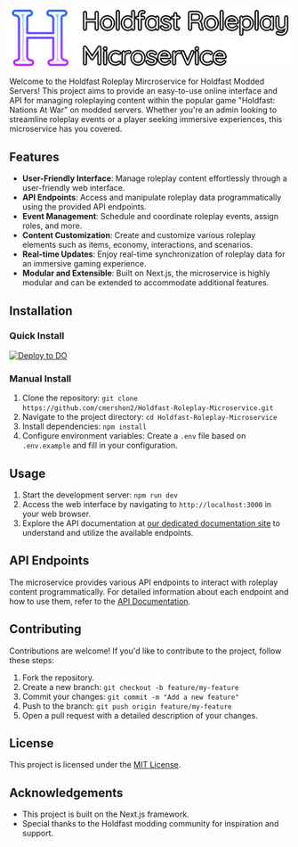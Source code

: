 ![Project logo](https://github.com/cmershon2/Holdfast-Roleplay-Microservice/blob/main/public/Harlow%20Solid.png?raw=true)

Welcome to the Holdfast Roleplay Mircroservice for Holdfast Modded Servers! This project aims to provide an easy-to-use online interface and API for managing roleplaying content within the popular game "Holdfast: Nations At War" on modded servers. Whether you're an admin looking to streamline roleplay events or a player seeking immersive experiences, this microservice has you covered.

## Features
- **User-Friendly Interface**: Manage roleplay content effortlessly through a user-friendly web interface.
- **API Endpoints**: Access and manipulate roleplay data programmatically using the provided API endpoints.
- **Event Management**: Schedule and coordinate roleplay events, assign roles, and more.
- **Content Customization**: Create and customize various roleplay elements such as items, economy, interactions, and scenarios.
- **Real-time Updates**: Enjoy real-time synchronization of roleplay data for an immersive gaming experience.
- **Modular and Extensible**: Built on Next.js, the microservice is highly modular and can be extended to accommodate additional features.

## Installation
### Quick Install
[![Deploy to DO](https://www.deploytodo.com/do-btn-blue.svg)](https://cloud.digitalocean.com/apps/new?repo=https://github.com/cmershon2/Holdfast-Roleplay-Microservice/tree/main)
### Manual Install
1. Clone the repository: `git clone https://github.com/cmershon2/Holdfast-Roleplay-Microservice.git`
2. Navigate to the project directory: `cd Holdfast-Roleplay-Microservice`
3. Install dependencies: `npm install`
4. Configure environment variables: Create a `.env` file based on `.env.example` and fill in your configuration.

## Usage
1. Start the development server: `npm run dev`
2. Access the web interface by navigating to `http://localhost:3000` in your web browser.
3. Explore the API documentation at [our dedicated documentation site](https://holdfast-roleplay-docs.projecthost.dev) to understand and utilize the available endpoints.

## API Endpoints
The microservice provides various API endpoints to interact with roleplay content programmatically. For detailed information about each endpoint and how to use them, refer to the [API Documentation](https://holdfast-roleplay-docs.projecthost.dev/docs/category/api-endpoints).

## Contributing
Contributions are welcome! If you'd like to contribute to the project, follow these steps:

1. Fork the repository.
2. Create a new branch: `git checkout -b feature/my-feature`
3. Commit your changes: `git commit -m "Add a new feature"`
4. Push to the branch: `git push origin feature/my-feature`
5. Open a pull request with a detailed description of your changes.

## License
This project is licensed under the [MIT License](https://github.com/cmershon2/Holdfast-Roleplay-Microservice/blob/main/LICENSE).

## Acknowledgements
- This project is built on the Next.js framework.
- Special thanks to the Holdfast modding community for inspiration and support.